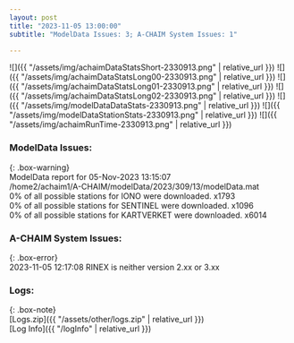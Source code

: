 ```yaml
---
layout: post
title: "2023-11-05 13:00:00"
subtitle: "ModelData Issues: 3; A-CHAIM System Issues: 1"

---
```


![]({{ "/assets/img/achaimDataStatsShort-2330913.png" | relative_url }})
![]({{ "/assets/img/achaimDataStatsLong00-2330913.png" | relative_url }})
![]({{ "/assets/img/achaimDataStatsLong01-2330913.png" | relative_url }})
![]({{ "/assets/img/achaimDataStatsLong02-2330913.png" | relative_url }})
![]({{ "/assets/img/modelDataDataStats-2330913.png" | relative_url }})
![]({{ "/assets/img/modelDataStationStats-2330913.png" | relative_url }})
![]({{ "/assets/img/achaimRunTime-2330913.png" | relative_url }})


### ModelData Issues:  
  
{: .box-warning}  
 ModelData report for 05-Nov-2023 13:15:07   
 /home2/achaim1/A-CHAIM/modelData/2023/309/13/modelData.mat   
 0% of all possible stations for IONO were downloaded. x1793   
 0% of all possible stations for SENTINEL were downloaded. x1096   
 0% of all possible stations for KARTVERKET were downloaded. x6014   
  
### A-CHAIM System Issues:  
  
{: .box-error}  
2023-11-05 12:17:08 RINEX is neither version 2.xx or 3.xx  

### Logs:  
  
{: .box-note}  
[Logs.zip]({{ "/assets/other/logs.zip" | relative_url }})  
[Log Info]({{ "/logInfo" | relative_url }})  
